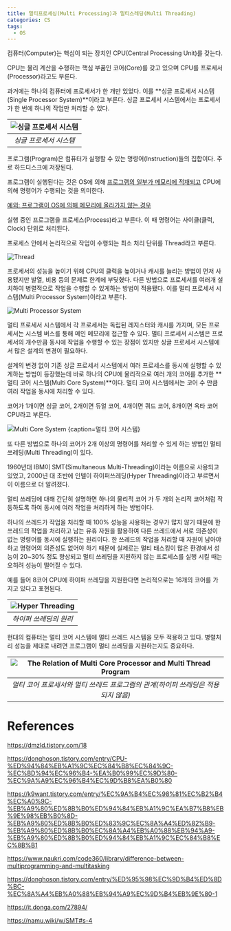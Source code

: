 ```yaml
---
title: 멀티프로세싱(Multi Processing)과 멀티스레딩(Multi Threading)
categories: CS
tags:
  - OS
---
```


컴퓨터(Computer)는 핵심이 되는 장치인 CPU(Central Processing Unit)를 갖는다.

CPU는 물리 계산을 수행하는 핵심 부품인 코어(Core)를 갖고 있으며 CPU를 프로세서(Processor)라고도 부른다.

과거에는 하나의 컴퓨터에 프로세서가 한 개만 있었다. 이를 **싱글 프로세서 시스템(Single Processor System)**이라고 부른다. 싱글 프로세서 시스템에서는 프로세서가 한 번에 하나의 작업만 처리할 수 있다.

|![싱글 프로세서 시스템](/assets/images/2025-03-15-multi-processing-and-multi-threading/image.png)|
|:--:|
|*싱글 프로세서 시스템*|

프로그램(Program)은 컴퓨터가 실행할 수 있는 명령어(Instruction)들의 집합이다. 주로 하드디스크에 저장된다.

프로그램이 실행된다는 것은 OS에 의해 [프로그램의 일부가 메모리에 적재되고](https://www.notion.so/1aaec5b7b77980559f9bc7129e8d1eea?pvs=21) CPU에 의해 명령어가 수행되는 것을 의미한다.

[예외: 프로그램이 OS에 의해 메모리에 올라가지 않는 경우](https://www.notion.so/OS-1aaec5b7b7798007b8cdfa973ad61a51?pvs=21)

실행 중인 프로그램을 프로세스(Process)라고 부른다. 이 때 명령어는 사이클(클럭, Clock) 단위로 처리된다.

프로세스 안에서 논리적으로 작업이 수행되는 최소 처리 단위를 Thread라고 부른다.

![Thread](/assets/images/2025-03-15-multi-processing-and-multi-threading/image2.png)

프로세서의 성능을 높이기 위해 CPU의 클럭을 높이거나 캐시를 늘리는 방법이 먼저 사용됐지만 발열, 비용 등의 문제로 한계에 부딪혔다. 다른 방법으로 프로세서를 여러개 설치하여 병렬적으로 작업을 수행할 수 있게하는 방법이 적용됐다. 이를 멀티 프로세서 시스템(Multi Processor System)이라고 부른다.

![Multi Processor System](/assets/images/2025-03-15-multi-processing-and-multi-threading/image3.png)

멀티 프로세서 시스템에서 각 프로세서는 독립된 레지스터와 캐시를 가지며, 모든 프로세서는 시스템 버스를 통해 메인 메모리에 접근할 수 있다. 멀티 프로세서 시스템은 프로세서의 개수만큼 동시에 작업을 수행할 수 있는 장점이 있지만 싱글 프로세서 시스템에서 많은 설계의 변경이 필요하다.

설계의 변경 없이 기존 싱글 프로세서 시스템에서 여러 프로세스를 동시에 실행할 수 있게하는 방법이 등장했는데 바로 하나의 CPU에 물리적으로 여러 개의 코어를 추가한 **멀티 코어 시스템(Multi Core System)**이다. 멀티 코어 시스템에서는 코어 수 만큼 여러 작업을 동시에 처리할 수 있다.

코어가 1개이면 싱글 코어, 2개이면 듀얼 코어, 4개이면 쿼드 코어, 8개이면 옥타 코어 CPU라고 부른다.

![Multi Core System {caption=멀티 코어 시스템}](/assets/images/2025-03-15-multi-processing-and-multi-threading/image4.png)

또 다른 방법으로 하나의 코어가 2개 이상의 명령어를 처리할 수 있게 하는 방법인 멀티 쓰레딩(Multi Threading)이 있다. 

1960년대 IBM이 SMT(Simultaneous Multi-Threading)이라는 이름으로 사용되고 있었고, 2000년 대 초반에 인텔이 하이퍼쓰레딩(Hyper Threading)이라고 부르면서 이 이름으로 더 알려졌다.

멀티 쓰레딩에 대해 간단히 설명하면 하나의 물리적 코어 가 두 개의 논리적 코어처럼 작동하도록 하여 동시에 여러 작업을 처리하게 하는 방법이다. 

하나의 쓰레드가 작업을 처리할 때 100% 성능을 사용하는 경우가 많지 않기 때문에 한 쓰레드의 작업을 처리하고 남는 유휴 자원을 활용하여 다른 쓰레드에서 서로 의존성이 없는 명령어를 동시에 실행하는 원리이다. 한 쓰레드의 작업을 처리할 때 자원이 남아야하고 명령어의 의존성도 없어야 하기 때문에 실제로는 멀티 태스킹이 많은 환경에서 성능이 20~30% 정도 향상되고 멀티 쓰레딩을 지원하지 않는 프로세스를 실행 시킬 때는 오히려 성능이 떨어질 수 있다.

예를 들어 8코어 CPU에 하이퍼 쓰레딩을 지원한다면 논리적으로는 16개의 코어를 가지고 있다고 표현된다.

|![Hyper Threading](/assets/images/2025-03-15-multi-processing-and-multi-threading/image5.png)|
|:--:|
|*하이퍼 쓰레딩의 원리*|

현대의 컴퓨터는 멀티 코어 시스템에 멀티 쓰레드 시스템을 모두 적용하고 있다. 병렬처리 성능을 제대로 내려면 프로그램이 멀티 쓰레딩을 지원하는지도 중요하다.

|![The Relation of Multi Core Processor and Multi Thread Program](/assets/images/2025-03-15-multi-processing-and-multi-threading/image6.png)|
|:--:|
|*멀티 코어 프로세서와 멀티 쓰레드 프로그램의 관계(하이퍼 쓰레딩은 적용되지 않음)*|

# References

https://dmzld.tistory.com/18

https://donghoson.tistory.com/entry/CPU-%ED%94%84%EB%A1%9C%EC%84%B8%EC%84%9C-%EC%BD%94%EC%96%B4-%EA%B0%99%EC%9D%80-%EC%9A%A9%EC%96%B4%EC%9D%B8%EA%B0%80

https://k9want.tistory.com/entry/%EC%9A%B4%EC%98%81%EC%B2%B4%EC%A0%9C-%EB%A9%80%ED%8B%B0%ED%94%84%EB%A1%9C%EA%B7%B8%EB%9E%98%EB%B0%8D-%EB%A9%80%ED%8B%B0%ED%83%9C%EC%8A%A4%ED%82%B9-%EB%A9%80%ED%8B%B0%EC%8A%A4%EB%A0%88%EB%94%A9-%EB%A9%80%ED%8B%B0%ED%94%84%EB%A1%9C%EC%84%B8%EC%8B%B1

https://www.naukri.com/code360/library/difference-between-multiprogramming-and-multitasking

https://donghoson.tistory.com/entry/%ED%95%98%EC%9D%B4%ED%8D%BC-%EC%8A%A4%EB%A0%88%EB%94%A9%EC%9D%B4%EB%9E%80-1

https://it.donga.com/27894/

https://namu.wiki/w/SMT#s-4